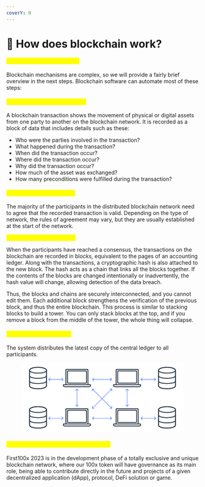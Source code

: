 ```yaml
---
coverY: 0
---
```


# 🔰 How does blockchain work?

#### <mark style="color:yellow;">How does blockchain work?</mark>&#x20;

Blockchain mechanisms are complex, so we will provide a fairly brief overview in the next steps. Blockchain software can automate most of these steps:

#### <mark style="color:yellow;">Step 1 - Record the transaction</mark>&#x20;

A blockchain transaction shows the movement of physical or digital assets from one party to another on the blockchain network. It is recorded as a block of data that includes details such as these:

* Who were the parties involved in the transaction?&#x20;
* What happened during the transaction?&#x20;
* When did the transaction occur?&#x20;
* Where did the transaction occur?&#x20;
* Why did the transaction occur?&#x20;
* How much of the asset was exchanged?&#x20;
* How many preconditions were fulfilled during the transaction?

#### <mark style="color:yellow;">Step 2 - Obtain consensus</mark>&#x20;

The majority of the participants in the distributed blockchain network need to agree that the recorded transaction is valid. Depending on the type of network, the rules of agreement may vary, but they are usually established at the start of the network.

<mark style="color:yellow;">**Step 3 - Linking the blocks**</mark>&#x20;

When the participants have reached a consensus, the transactions on the blockchain are recorded in blocks, equivalent to the pages of an accounting ledger. Along with the transactions, a cryptographic hash is also attached to the new block. The hash acts as a chain that links all the blocks together. If the contents of the blocks are changed intentionally or inadvertently, the hash value will change, allowing detection of the data breach.

Thus, the blocks and chains are securely interconnected, and you cannot edit them. Each additional block strengthens the verification of the previous block, and thus the entire blockchain. This process is similar to stacking blocks to build a tower. You can only stack blocks at the top, and if you remove a block from the middle of the tower, the whole thing will collapse.

#### <mark style="color:yellow;">Step 4 - Share the ledger</mark>&#x20;

The system distributes the latest copy of the central ledger to all participants.

<figure><img src="../../.gitbook/assets/blockchain-decentralized.1f1fa679597b5ff909515eeb4a9ddd47e5a14f0f.png" alt=""><figcaption></figcaption></figure>

#### <mark style="color:yellow;">First100x integration with its blockchain</mark>

First100x 2023 is in the development phase of a totally exclusive and unique blockchain network, where our 100x token will have governance as its main role, being able to contribute directly in the future and projects of a given decentralized application (dApp), protocol, DeFi solution or game.

